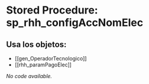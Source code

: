 # Stored Procedure: sp_rhh_configAccNomElec

## Usa los objetos:
- [[gen_OperadorTecnologico]]
- [[rhh_paramPagoElec]]

*No code available.*
